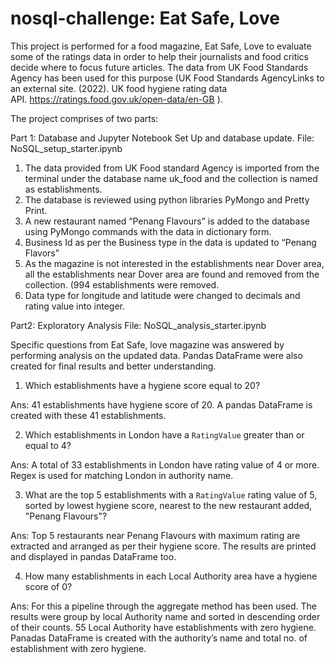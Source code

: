 # nosql-challenge: Eat Safe, Love 
 
This project is performed for a food magazine, Eat Safe, Love to evaluate some of the ratings data in order to help their journalists and food critics decide where to focus future articles. The data from UK Food Standards Agency has been used for this purpose (UK Food Standards AgencyLinks to an external site. (2022). UK food hygiene rating data API. https://ratings.food.gov.uk/open-data/en-GB ).

The project comprises of two parts:

Part 1: Database and Jupyter Notebook Set Up and database update.
File: NoSQL_setup_starter.ipynb

1.  The data provided from UK Food standard Agency is imported from the terminal under the database name uk_food and the collection is named as establishments.
2. The database is reviewed using python libraries PyMongo and Pretty Print.
3.  A new restaurant named “Penang Flavours” is added to the database using PyMongo commands with the data in dictionary form.
4. Business Id as per the Business type in the data is updated to “Penang Flavors”
5. As the magazine is not interested in the establishments near Dover area, all the establishments near Dover area are found and removed from the collection. (994 establishments were removed.
6. Data type for longitude and latitude were changed to decimals and rating value into integer.

Part2: Exploratory Analysis
File: NoSQL_analysis_starter.ipynb

Specific questions from Eat Safe, love magazine was answered by performing analysis on the updated data. Pandas DataFrame were also created for final results and better understanding.

1. Which establishments have a hygiene score equal to 20?
   
Ans: 41 establishments have hygiene score of 20. A pandas DataFrame is created with these 41 establishments.

2. Which establishments in London have a `RatingValue` greater than or equal to 4?
   
Ans: A total of 33 establishments in London have rating value of 4 or more. Regex is used for matching London in authority name.

3.  What are the top 5 establishments with a `RatingValue` rating value of 5, sorted by lowest hygiene score, nearest to the new restaurant added, "Penang Flavours"?
   
Ans: Top 5 restaurants near Penang Flavours with maximum rating are extracted and arranged as per their hygiene score. The results are printed and displayed in pandas DataFrame too.

4. How many establishments in each Local Authority area have a hygiene score of 0?
   
Ans: For this a pipeline through the aggregate method has been used. The results were group by local Authority name and sorted in descending order of their counts. 55 Local Authority have establishments with zero hygiene. Panadas DataFrame is created with the authority’s name and total no. of establishment with zero hygiene.

